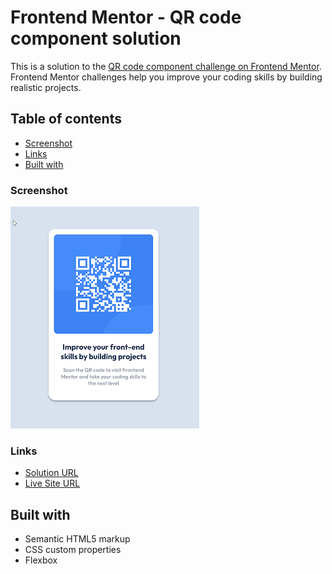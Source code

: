 # Frontend Mentor - QR code component solution

This is a solution to the [QR code component challenge on Frontend Mentor](https://www.frontendmentor.io/challenges/qr-code-component-iux_sIO_H). Frontend Mentor challenges help you improve your coding skills by building realistic projects. 

## Table of contents

- [Screenshot](#screenshot)
- [Links](#links)
- [Built with](#built-with)

### Screenshot

![Screenshot](./images/screenshot.png "QR Code component challenge")

### Links

- [Solution URL](https://github.com/kjenzri/frontend-mentor-challenges/tree/main/qr-code-component)
- [Live Site URL](https://kjenzri.github.io/frontend-mentor-challenges/qr-code-component/)

## Built with

- Semantic HTML5 markup
- CSS custom properties
- Flexbox
